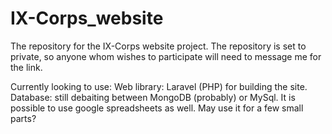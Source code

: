 # IX-Corps_website

The repository for the IX-Corps website project.
The repository is set to private, so anyone whom wishes to participate will need to message me for the link.

Currently looking to use:
Web library: Laravel (PHP) for building the site.
Database: still debaiting between MongoDB (probably) or MySql.
It is possible to use google spreadsheets as well. May use it for a few small parts?

